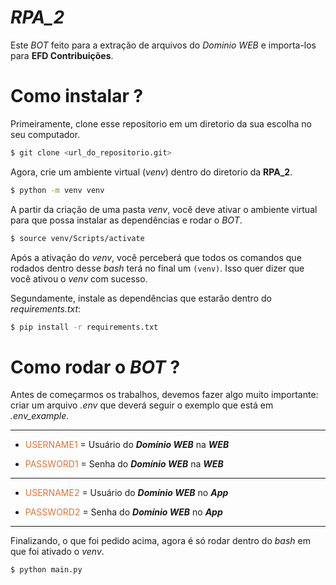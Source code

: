 # *RPA_2*

Este *BOT* feito para a extração de arquivos do *Dominio WEB* e importa-los para **EFD Contribuições**.

# Como instalar ?

Primeiramente, clone esse repositorio em um diretorio da sua escolha no seu computador.

```bash
$ git clone <url_do_repositorio.git>
```

Agora, crie um ambiente virtual (*venv*) dentro do diretorio da **RPA_2**.

```bash
$ python -m venv venv
```

A partir da criação de uma pasta *venv*, você deve ativar o ambiente virtual para que possa instalar as dependências e rodar o *BOT*.

```bash
$ source venv/Scripts/activate
```

Após a ativação do *venv*, você perceberá que todos os comandos que rodados dentro desse *bash* terá no final um ```(venv)```. Isso quer dizer que você ativou o *venv* com sucesso.

Segundamente, instale as dependências que estarão dentro do *requirements.txt*:

```bash
$ pip install -r requirements.txt
```

# Como rodar o *BOT* ?

Antes de começarmos os trabalhos, devemos fazer algo muito importante: criar um arquivo *.env* que deverá seguir o exemplo que está em *.env_example*.

---

- <span style="color:#dd7538">USERNAME1</span> = Usuário do ***Domínio WEB*** na ***WEB***

- <span style="color:#dd7538">PASSWORD1</span> = Senha do ***Domínio WEB*** na ***WEB***

---

- <span style="color:#dd7538">USERNAME2</span> = Usuário do ***Domínio WEB*** no ***App***

- <span style="color:#dd7538">PASSWORD2</span> = Senha do ***Domínio WEB*** no ***App***

---

Finalizando, o que foi pedido acima, agora é só rodar dentro do *bash* em que foi ativado o *venv*.

```bash
$ python main.py
```
